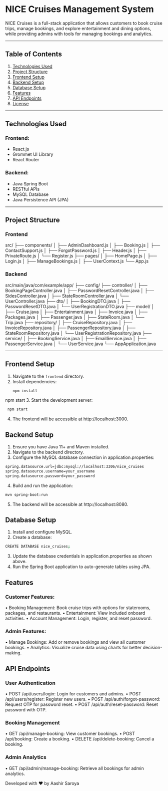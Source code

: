 # NICE Cruises Management System

NICE Cruises is a full-stack application that allows customers to book cruise trips, manage bookings, and explore entertainment and dining options, while providing admins with tools for managing bookings and analytics.

---

## Table of Contents
1. [Technologies Used](#technologies-used)
2. [Project Structure](#project-structure)
3. [Frontend Setup](#frontend-setup)
4. [Backend Setup](#backend-setup)
5. [Database Setup](#database-setup)
6. [Features](#features)
7. [API Endpoints](#api-endpoints)
8. [License](#license)

---

## Technologies Used

### Frontend:
- React.js
- Grommet UI Library
- React Router

### Backend:
- Java Spring Boot
- RESTful APIs
- MySQL Database
- Java Persistence API (JPA)

---

## Project Structure

### Frontend
src/ ├── components/ │ ├── AdminDashboard.js │ ├── Booking.js │ ├── ContactSupport.js │ ├── ForgotPassword.js │ ├── Header.js │ ├── PrivateRoute.js │ └── Register.js ├── pages/ │ ├── HomePage.js │ ├── Login.js │ ├── ManageBookings.js │ ├── UserContext.js └── App.js


### Backend
src/main/java/com/example/app/ ├── config/ ├── controller/ │ ├── BookingPageController.java │ ├── PasswordResetController.java │ ├── SidesController.java │ ├── StateRoomController.java │ └── UserController.java ├── dto/ │ ├── BookingDTO.java │ ├── PasswordResetDTO.java │ └── UserRegistrationDTO.java ├── model/ │ ├── Cruise.java │ ├── Entertainment.java │ ├── Invoice.java │ ├── Packages.java │ ├── Passenger.java │ ├── StateRoom.java │ └── Trip.java ├── repository/ │ ├── CruiseRepository.java │ ├── InvoiceRepository.java │ ├── PassengerRepository.java │ ├── StateRoomRepository.java │ └── UserRegistrationRepository.java ├── service/ │ ├── BookingService.java │ ├── EmailService.java │ ├── PassengerService.java │ └── UserService.java └── AppApplication.java


---

## Frontend Setup

1. Navigate to the `frontend` directory.
2. Install dependencies:
   ```bash
   npm install
   ```
npm start
3. Start the development server:
  ```bash
   npm start
   ```
4. The frontend will be accessible at http://localhost:3000.


## Backend Setup

1. Ensure you have Java 11+ and Maven installed.
2. Navigate to the backend directory.
3. Configure the MySQL database connection in application.properties:
```bash
spring.datasource.url=jdbc:mysql://localhost:3306/nice_cruises
spring.datasource.username=your_username
spring.datasource.password=your_password
```
4. Build and run the application:
```bash
mvn spring-boot:run
```
5. The backend will be accessible at http://localhost:8080.

## Database Setup

1. Install and configure MySQL.
2. Create a database:
```bash
CREATE DATABASE nice_cruises;
```
3. Update the database credentials in application.properties as shown above.
4. Run the Spring Boot application to auto-generate tables using JPA.


## Features

### Customer Features:
• Booking Management: Book cruise trips with options for staterooms, packages, and restaurants.
• Entertainment: View included onboard activities.
• Account Management: Login, register, and reset password.

### Admin Features:
• Manage Bookings: Add or remove bookings and view all customer bookings.
• Analytics: Visualize cruise data using charts for better decision-making.

## API Endpoints

### User Authentication
• POST /api/users/login: Login for customers and admins.
• POST /api/users/register: Register new users.
• POST /api/auth/forgot-password: Request OTP for password reset.
• POST /api/auth/reset-password: Reset password with OTP.

### Booking Management
• GET /api/manage-booking: View customer bookings.
• POST /api/booking: Create a booking.
• DELETE /api/delete-booking: Cancel a booking.

### Admin Analytics
• GET /api/admin/manage-booking: Retrieve all bookings for admin analytics.

Developed with ❤️ by Aashir Saroya








